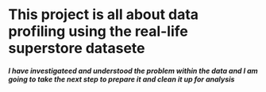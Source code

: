 # This project is all about data profiling using the real-life superstore datasete
  ##### I have investigateed and understood the problem within the data and I am going to take the next step to prepare it and  clean it up for analysis  
